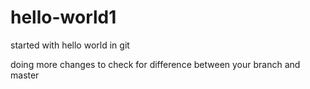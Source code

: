 # hello-world1
started with hello world in git

doing more changes to check for difference between your branch and master
